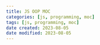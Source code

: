 ```yaml
---
title: JS OOP MOC
categories: [js, programming, moc]
tags: [js, programming, moc]
date created: 2023-08-05
date modified: 2023-08-05
---
```

